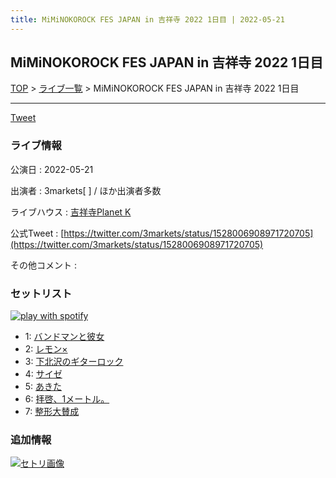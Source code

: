 ```yaml
---
title: MiMiNOKOROCK FES JAPAN in 吉祥寺 2022 1日目 | 2022-05-21
---
```

## MiMiNOKOROCK FES JAPAN in 吉祥寺 2022 1日目

[TOP](/setlist/) > [ライブ一覧](lives.html) > MiMiNOKOROCK FES JAPAN in 吉祥寺 2022 1日目

___

<a href="https://twitter.com/share?ref_src=twsrc%5Etfw" data-text="3markets[ ]セットリスト > MiMiNOKOROCK FES JAPAN in 吉祥寺 2022 1日目" class="twitter-share-button" data-via="3markets" data-hashtags="3markets" data-related="3markets" data-show-count="false">Tweet</a>

### ライブ情報

公演日
:    2022-05-21

出演者
:    3markets[ ] / ほか出演者多数

ライブハウス
:    [吉祥寺Planet K](livehouse003.html)

公式Tweet
:    [https://twitter.com/3markets/status/1528006908971720705](https://twitter.com/3markets/status/1528006908971720705)

その他コメント
:    

### セットリスト


[![play with spotify](images/spotify-icon.png)](https://open.spotify.com/playlist/3G0qPoMrqwcCu0FyRUVwqU)



*  1: [バンドマンと彼女](song009.html)
*  2: [レモン×](song003.html)
*  3: [下北沢のギターロック](song015.html)
*  4: [サイゼ](song004.html)
*  5: [あきた](song019.html)
*  6: [拝啓、1メートル。](song010.html)
*  7: [整形大賛成](song005.html)


### 追加情報

[![セトリ画像](images/015.jpg)](images/015.jpg)





<script async src="https://platform.twitter.com/widgets.js" charset="utf-8"></script>